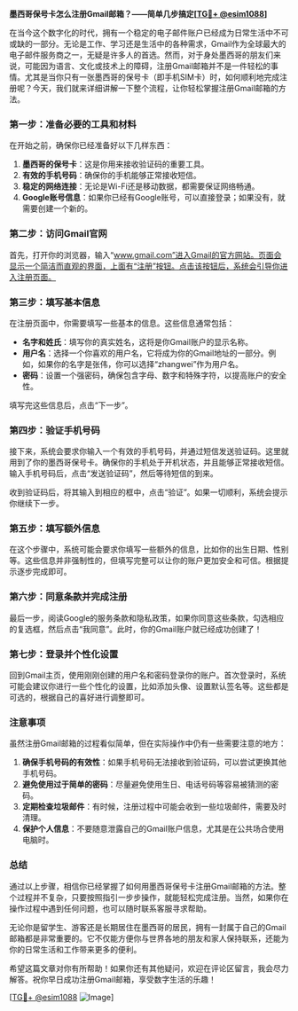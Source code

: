 **墨西哥保号卡怎么注册Gmail邮箱？——简单几步搞定[[TG💪+ @esim1088](https://t.me/s/esim1088)]**

在当今这个数字化的时代，拥有一个稳定的电子邮件账户已经成为日常生活中不可或缺的一部分。无论是工作、学习还是生活中的各种需求，Gmail作为全球最大的电子邮件服务商之一，无疑是许多人的首选。然而，对于身处墨西哥的朋友们来说，可能因为语言、文化或技术上的障碍，注册Gmail邮箱并不是一件轻松的事情。尤其是当你只有一张墨西哥的保号卡（即手机SIM卡）时，如何顺利地完成注册呢？今天，我们就来详细讲解一下整个流程，让你轻松掌握注册Gmail邮箱的方法。

### **第一步：准备必要的工具和材料**

在开始之前，确保你已经准备好以下几样东西：

1. **墨西哥的保号卡**：这是你用来接收验证码的重要工具。
2. **有效的手机号码**：确保你的手机能够正常接收短信。
3. **稳定的网络连接**：无论是Wi-Fi还是移动数据，都需要保证网络畅通。
4. **Google账号信息**：如果你已经有Google账号，可以直接登录；如果没有，就需要创建一个新的。

### **第二步：访问Gmail官网**

首先，打开你的浏览器，输入“www.gmail.com”进入Gmail的官方网站。页面会显示一个简洁而直观的界面，上面有“注册”按钮。点击该按钮后，系统会引导你进入注册页面。

### **第三步：填写基本信息**

在注册页面中，你需要填写一些基本的信息。这些信息通常包括：

- **名字和姓氏**：填写你的真实姓名，这将是你Gmail账户的显示名称。
- **用户名**：选择一个你喜欢的用户名，它将成为你的Gmail地址的一部分。例如，如果你的名字是张伟，你可以选择“zhangwei”作为用户名。
- **密码**：设置一个强密码，确保包含字母、数字和特殊字符，以提高账户的安全性。

填写完这些信息后，点击“下一步”。

### **第四步：验证手机号码**

接下来，系统会要求你输入一个有效的手机号码，并通过短信发送验证码。这里就用到了你的墨西哥保号卡。确保你的手机处于开机状态，并且能够正常接收短信。输入手机号码后，点击“发送验证码”，然后等待短信的到来。

收到验证码后，将其输入到相应的框中，点击“验证”。如果一切顺利，系统会提示你继续下一步。

### **第五步：填写额外信息**

在这个步骤中，系统可能会要求你填写一些额外的信息，比如你的出生日期、性别等。这些信息并非强制性的，但填写完整可以让你的账户更加安全和可信。根据提示逐步完成即可。

### **第六步：同意条款并完成注册**

最后一步，阅读Google的服务条款和隐私政策，如果你同意这些条款，勾选相应的复选框，然后点击“我同意”。此时，你的Gmail账户就已经成功创建了！

### **第七步：登录并个性化设置**

回到Gmail主页，使用刚刚创建的用户名和密码登录你的账户。首次登录时，系统可能会建议你进行一些个性化的设置，比如添加头像、设置默认签名等。这些都是可选的，根据自己的喜好进行调整即可。

### **注意事项**

虽然注册Gmail邮箱的过程看似简单，但在实际操作中仍有一些需要注意的地方：

1. **确保手机号码的有效性**：如果手机号码无法接收到验证码，可以尝试更换其他手机号码。
2. **避免使用过于简单的密码**：尽量避免使用生日、电话号码等容易被猜测的密码。
3. **定期检查垃圾邮件**：有时候，注册过程中可能会收到一些垃圾邮件，需要及时清理。
4. **保护个人信息**：不要随意泄露自己的Gmail账户信息，尤其是在公共场合使用电脑时。

### **总结**

通过以上步骤，相信你已经掌握了如何用墨西哥保号卡注册Gmail邮箱的方法。整个过程并不复杂，只要按照指引一步步操作，就能轻松完成注册。当然，如果你在操作过程中遇到任何问题，也可以随时联系客服寻求帮助。

无论你是留学生、游客还是长期居住在墨西哥的居民，拥有一封属于自己的Gmail邮箱都是非常重要的。它不仅能方便你与世界各地的朋友和家人保持联系，还能为你的日常生活和工作带来更多的便利。

希望这篇文章对你有所帮助！如果你还有其他疑问，欢迎在评论区留言，我会尽力解答。祝你早日成功注册Gmail邮箱，享受数字生活的乐趣！

[[TG💪+ @esim1088](https://t.me/s/esim1088) ![Image](https://i.postimg.cc/4NQfJmqS/Snipaste-2025-05-13-00-14-12.png)]